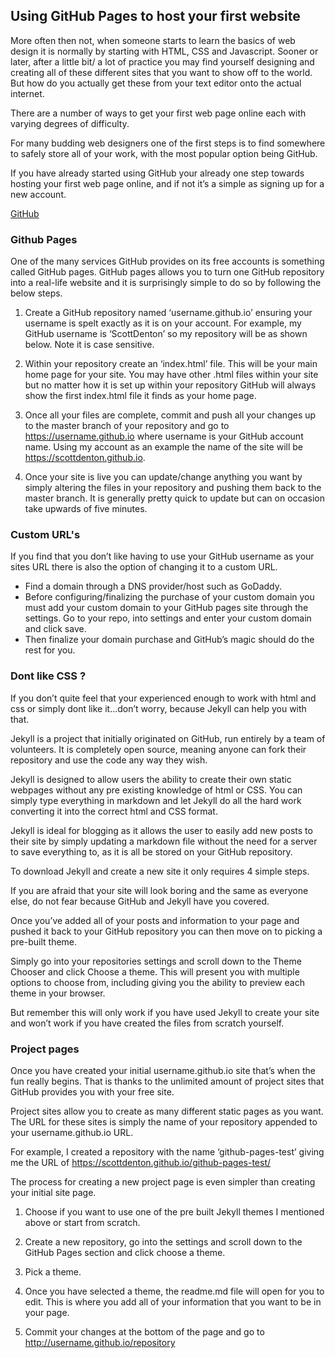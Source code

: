 ## Using GitHub Pages to host your first website

More often then not, when someone starts to learn the basics of web design it is normally by starting with HTML, CSS and Javascript. Sooner or later, after a little bit/ a lot of practice you may find yourself designing and creating all of these different sites that you want to show off to the world. But how do you actually get these from your text editor onto the actual internet. 

There are a number of ways to get your first web page online each with varying degrees of difficulty. 

For many budding web designers one of the first steps is to find somewhere to safely store all of your work, with the most popular option being GitHub.

If you have already started using GitHub your already one step towards hosting your first web page online, and if not it’s a simple as signing up for a new account. 


   [GitHub](https://github.com/)
              
### Github Pages
One of the many services GitHub provides on its free accounts is something called GitHub pages. GitHub pages allows you to turn one GitHub repository into a real-life website and it is surprisingly simple to do so by following the below steps.

1. Create a GitHub repository named ‘username.github.io’ ensuring your username is spelt exactly as it is on your account. For example, my GitHub username is ‘ScottDenton’ so my repository will be as shown below. Note it is case sensitive.

2. Within your repository create an ‘index.html’ file. This will be your main home page for your site. You may have other .html files within your site but no matter how it is set up within your repository GitHub will always show the first index.html file it finds as your home page.

3. Once all your files are complete, commit and push all your changes up to the master branch of your repository and go to https://username.github.io where username is your GitHub account name. Using my account as an example the name of the site will be https://scottdenton.github.io.

4. Once your site is live you can update/change anything you want by simply altering the files in your repository and pushing them back to the master branch. It is generally pretty quick to update but can on occasion take upwards of five minutes.

### Custom URL's
If you find that you don’t like having to use your GitHub username as your sites URL there is also the option of changing it to a custom URL. 
  - Find a domain through a DNS provider/host such as GoDaddy.
  - Before configuring/finalizing the purchase of your custom domain you must add your custom domain to your GitHub pages site through the settings. Go to your repo, into settings and enter your custom domain and click save.
  - Then finalize your domain purchase and GitHub’s magic should do the rest for you.
  
  
  
  ### Dont like CSS ?
  If you don’t quite feel that your experienced enough to work with html and css or simply dont like it...don’t worry, because Jekyll can help you with that.
  
  Jekyll is a project that initially originated on GitHub, run entirely by a team of volunteers. It is completely open source, meaning anyone can fork their repository and use the code any way they wish. 

Jekyll is designed to allow users the ability to create their own static webpages without any pre existing knowledge of html or CSS. You can simply type everything in markdown and let Jekyll do all the hard work converting it into the correct html and CSS format.

Jekyll is ideal for blogging as it allows the user to easily add new posts to their site by simply updating a markdown file without the need for a server to save everything to, as it is all be stored on your GitHub repository. 

To download Jekyll and create a new site it only requires 4 simple steps.

If you are afraid that your site will look boring and the same as everyone else, do not fear because GitHub and Jekyll have you covered.

Once you’ve added all of your posts and information to your page and pushed it back to your GitHub repository you can then move on to picking a pre-built theme. 

Simply go into your repositories settings and scroll down to the Theme Chooser and click Choose a theme. This will present you with multiple options to choose from, including giving you the ability to preview each theme in your browser.

But remember this will only work if you have used Jekyll to create your site and won’t work if you have created the files from scratch yourself.

### Project pages
Once you have created your initial username.github.io site that’s when the fun really begins. That is thanks to the unlimited amount of project sites that GitHub provides you with your free site. 

Project sites allow you to create as many different static pages as you want. The URL for these sites is simply the name of your repository appended to your username.github.io URL.

For example, I created a repository with the name ‘github-pages-test’ giving me the URL of https://scottdenton.github.io/github-pages-test/ 

The process for creating a new project page is even simpler than creating your initial site page.

1. Choose if you want to use one of the pre built Jekyll themes I mentioned above or start from scratch. 

2. Create a new repository, go into the settings and scroll down to the GitHub Pages section and click choose a theme.

3. Pick a theme.

4. Once you have selected a theme, the readme.md file will open for you to edit. 
This is where you add all of your information that you want to be in your page. 

5. Commit your changes at the bottom of the page and go to http://username.github.io/repository 

